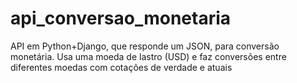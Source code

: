 # api_conversao_monetaria
API em Python+Django, que responde um JSON, para conversão monetária. Usa uma moeda de lastro (USD) e faz conversões entre diferentes moedas com cotações de verdade e atuais
